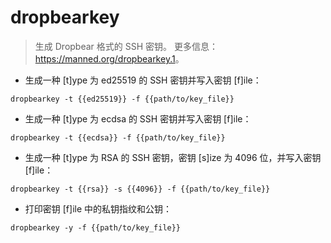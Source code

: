 # dropbearkey

> 生成 Dropbear 格式的 SSH 密钥。
> 更多信息：<https://manned.org/dropbearkey.1>。

- 生成一种 [t]ype 为 ed25519 的 SSH 密钥并写入密钥 [f]ile：

`dropbearkey -t {{ed25519}} -f {{path/to/key_file}}`

- 生成一种 [t]ype 为 ecdsa 的 SSH 密钥并写入密钥 [f]ile：

`dropbearkey -t {{ecdsa}} -f {{path/to/key_file}}`

- 生成一种 [t]ype 为 RSA 的 SSH 密钥，密钥 [s]ize 为 4096 位，并写入密钥 [f]ile：

`dropbearkey -t {{rsa}} -s {{4096}} -f {{path/to/key_file}}`

- 打印密钥 [f]ile 中的私钥指纹和公钥：

`dropbearkey -y -f {{path/to/key_file}}`